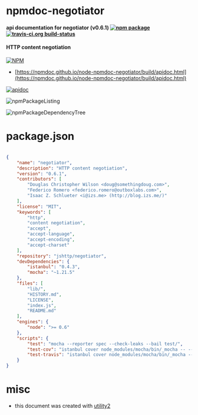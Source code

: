 # npmdoc-negotiator

#### api documentation for  negotiator (v0.6.1)  [![npm package](https://img.shields.io/npm/v/npmdoc-negotiator.svg?style=flat-square)](https://www.npmjs.org/package/npmdoc-negotiator) [![travis-ci.org build-status](https://api.travis-ci.org/npmdoc/node-npmdoc-negotiator.svg)](https://travis-ci.org/npmdoc/node-npmdoc-negotiator)

#### HTTP content negotiation

[![NPM](https://nodei.co/npm/negotiator.png?downloads=true&downloadRank=true&stars=true)](https://www.npmjs.com/package/negotiator)

- [https://npmdoc.github.io/node-npmdoc-negotiator/build/apidoc.html](https://npmdoc.github.io/node-npmdoc-negotiator/build/apidoc.html)

[![apidoc](https://npmdoc.github.io/node-npmdoc-negotiator/build/screenCapture.buildCi.browser.%252Ftmp%252Fbuild%252Fapidoc.html.png)](https://npmdoc.github.io/node-npmdoc-negotiator/build/apidoc.html)

![npmPackageListing](https://npmdoc.github.io/node-npmdoc-negotiator/build/screenCapture.npmPackageListing.svg)

![npmPackageDependencyTree](https://npmdoc.github.io/node-npmdoc-negotiator/build/screenCapture.npmPackageDependencyTree.svg)



# package.json

```json

{
    "name": "negotiator",
    "description": "HTTP content negotiation",
    "version": "0.6.1",
    "contributors": [
        "Douglas Christopher Wilson <doug@somethingdoug.com>",
        "Federico Romero <federico.romero@outboxlabs.com>",
        "Isaac Z. Schlueter <i@izs.me> (http://blog.izs.me/)"
    ],
    "license": "MIT",
    "keywords": [
        "http",
        "content negotiation",
        "accept",
        "accept-language",
        "accept-encoding",
        "accept-charset"
    ],
    "repository": "jshttp/negotiator",
    "devDependencies": {
        "istanbul": "0.4.3",
        "mocha": "~1.21.5"
    },
    "files": [
        "lib/",
        "HISTORY.md",
        "LICENSE",
        "index.js",
        "README.md"
    ],
    "engines": {
        "node": ">= 0.6"
    },
    "scripts": {
        "test": "mocha --reporter spec --check-leaks --bail test/",
        "test-cov": "istanbul cover node_modules/mocha/bin/_mocha -- --reporter dot --check-leaks test/",
        "test-travis": "istanbul cover node_modules/mocha/bin/_mocha --report lcovonly -- --reporter spec --check-leaks test/"
    }
}
```



# misc
- this document was created with [utility2](https://github.com/kaizhu256/node-utility2)
